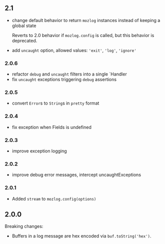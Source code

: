 ## 2.1

- change default behavior to return `mozlog` instances instead of
  keeping a global state

  Reverts to 2.0 behavior if `mozlog.config` is called, but this
  behavior is deprecated.
- add `uncaught` option, allowed values: `'exit'`, `'log'`, `'ignore'`

### 2.0.6

- refactor `debug` and `uncaught` filters into a single `Handler
- fix `uncaught` exceptions triggering `debug` assertions

### 2.0.5

- convert `Error`s to `String`s in `pretty` format

### 2.0.4

- fix exception when Fields is undefined

### 2.0.3

- improve exception logging

### 2.0.2

- improve debug error messages, intercept uncaughtExceptions

### 2.0.1

- Added `stream` to `mozlog.config(options)`

## 2.0.0

Breaking changes:

- Buffers in a log message are hex encoded via `buf.toString('hex')`.
